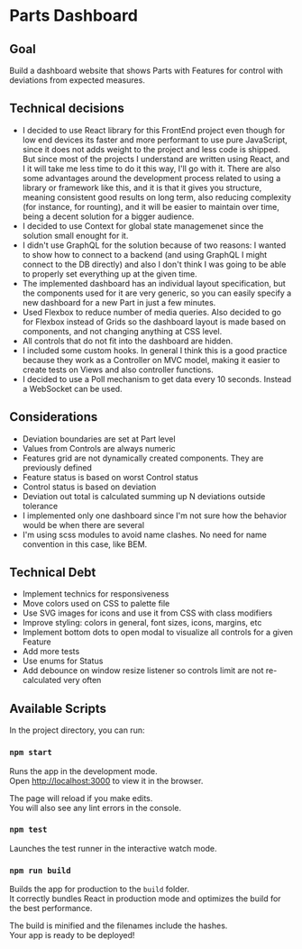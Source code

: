 # Parts Dashboard

## Goal

Build a dashboard website that shows Parts with Features for control with deviations from expected measures.

## Technical decisions

- I decided to use React library for this FrontEnd project even though for low end devices its faster and more performant to use pure JavaScript, since it does not adds weight to the project and less code is shipped. But since most of the projects I understand are written using React, and I it will take me less time to do it this way, I'll go with it. There are also some advantages around the development process related to using a library or framework like this, and it is that it gives you structure, meaning consistent good results on long term, also reducing complexity (for instance, for rounting), and it will be easier to maintain over time, being a decent solution for a bigger audience.
- I decided to use Context for global state managemenet since the solution small enought for it.
- I didn't use GraphQL for the solution because of two reasons: I wanted to show how to connect to a backend (and using GraphQL I might connect to the DB directly) and also I don't think I was going to be able to properly set everything up at the given time.
- The implemented dashboard has an individual layout specification, but the components used for it are very generic, so you can easily specify a new dashboard for a new Part in just a few minutes.
- Used Flexbox to reduce number of media queries. Also decided to go for Flexbox instead of Grids so the dashboard layout is made based on components, and not changing anything at CSS level.
- All controls that do not fit into the dashboard are hidden.
- I included some custom hooks. In general I think this is a good practice because they work as a Controller on MVC model, making it easier to create tests on Views and also controller functions.
- I decided to use a Poll mechanism to get data every 10 seconds. Instead a WebSocket can be used.

## Considerations

- Deviation boundaries are set at Part level
- Values from Controls are always numeric
- Features grid are not dynamically created components. They are previously defined
- Feature status is based on worst Control status
- Control status is based on deviation
- Deviation out total is calculated summing up N deviations outside tolerance
- I implemented only one dashboard since I'm not sure how the behavior would be when there are several
- I'm using scss modules to avoid name clashes. No need for name convention in this case, like BEM.

## Technical Debt

- Implement technics for responsiveness
- Move colors used on CSS to palette file
- Use SVG images for icons and use it from CSS with class modifiers
- Improve styling: colors in general, font sizes, icons, margins, etc
- Implement bottom dots to open modal to visualize all controls for a given Feature
- Add more tests
- Use enums for Status
- Add debounce on window resize listener so controls limit are not re-calculated very often

## Available Scripts

In the project directory, you can run:

### `npm start`

Runs the app in the development mode.<br />
Open [http://localhost:3000](http://localhost:3000) to view it in the browser.

The page will reload if you make edits.<br />
You will also see any lint errors in the console.

### `npm test`

Launches the test runner in the interactive watch mode.<br />

### `npm run build`

Builds the app for production to the `build` folder.<br />
It correctly bundles React in production mode and optimizes the build for the best performance.

The build is minified and the filenames include the hashes.<br />
Your app is ready to be deployed!
